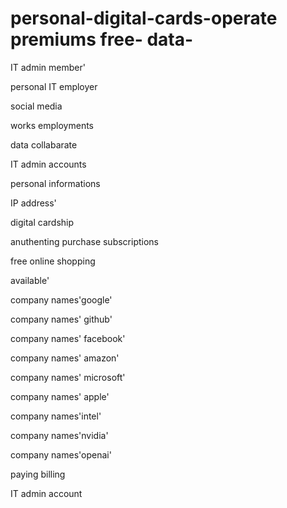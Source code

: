 # personal-digital-cards-operate premiums free- data-

IT admin member'

personal IT employer 

social media 

works employments  

data collabarate 

IT admin accounts

personal informations 

IP address' 

digital cardship 

anuthenting purchase subscriptions

free online shopping  

 available'

company names'google'

company names' github'

company names' facebook'

company names' amazon'

company names' microsoft'

company names' apple'

company names'intel'

company names'nvidia'

company names'openai' 

paying billing

IT admin account 




